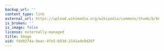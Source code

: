```yaml
---
backup_url: ''
content_type: link
external_url: https://upload.wikimedia.org/wikipedia/commons/thumb/b/b6/Image_created_with_a_mobile_phone.png/2560px-Image_created_with_a_mobile_phone.png
is_broken: ''
is_image: false
license: externally-managed
title: Image
uid: fdd9274a-9eac-4fe5-b83d-2141ade9d26f
---
```

